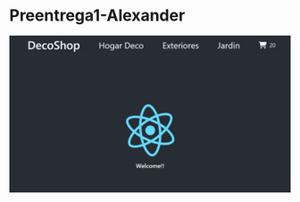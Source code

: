 # Preentrega1-Alexander

![alt text](https://github.com/agusalex/Preentrega2-Alexander/blob/main/example-readme.png?raw=true)
